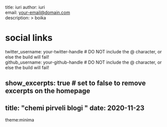 title: iuri
author: iuri	
email: your-email@domain.com	
description: > boika
# social links	
twitter_username: your-twitter-handle # DO NOT include the @ character, or else the build will fail!	
github_username:  your-github-handle # DO NOT include the @ character, or else the build will fail!	

show_excerpts: true # set to false to remove excerpts on the homepage
---
title: "chemi pirveli blogi "
date: 2020-11-23
---
theme:minima
